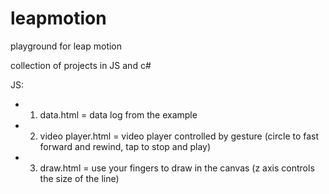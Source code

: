 leapmotion
==========

playground for leap motion

collection of projects in JS and c#

JS:
  - 1. data.html = data log from the example
  - 2. video player.html = video player controlled by gesture (circle to fast forward and rewind, tap to stop and play)
  - 3. draw.html = use your fingers to draw in the canvas (z axis controls the size of the line)
